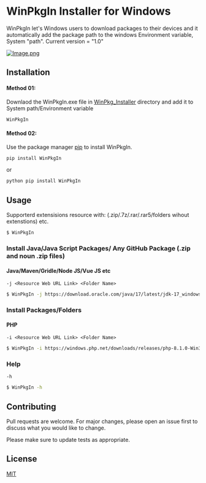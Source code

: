# WinPkgIn Installer for Windows

WinPkgIn let's Windows users to download packages to their devices and it automatically add the package path to the windows Environment variable, System "path". 
Current version = "1.0"

[![Image.png](https://i.postimg.cc/XYR6VpQT/Image.png)](https://postimg.cc/w1QG2TKV)

## Installation
#### Method 01: 
Downlaod the WinPkgIn.exe file in [WinPkg_Installer](https://github.com/BuddhiD-Workaholic/WinPkg_Installer/tree/main/Installer%20(.exe)%20file) directory and add it to System path/Environment variable 
```bash
WinPkgIn
```

#### Method 02: 
Use the package manager [pip](https://pip.pypa.io/en/stable/) to install WinPkgIn.
```bash
pip install WinPkgIn
```
or
```bash
python pip install WinPkgIn
```

## Usage
Supporterd extensisions resource with: (.zip/.7z/.rar/.rar5/folders wihout extenstions) etc.
```bash
$ WinPkgIn 
```
### Install Java/Java Script Packages/ Any GitHub Package (.zip and noun .zip files)
#### Java/Maven/Gridle/Node JS/Vue JS etc
`-j <Resource Web URL Link> <Folder Name>`
```bash
$ WinPkgIn -j https://download.oracle.com/java/17/latest/jdk-17_windows-x64_bin.zip Java
```

### Install Packages/Folders
#### PHP
`-i <Resource Web URL Link> <Folder Name>`
```bash
$ WinPkgIn -i https://windows.php.net/downloads/releases/php-8.1.0-Win32-vs16-x64.zip PHP 
```

### Help
`-h`
```bash
$ WinPkgIn -h
```

## Contributing
Pull requests are welcome. For major changes, please open an issue first to discuss what you would like to change.

Please make sure to update tests as appropriate.

## License
[MIT](https://choosealicense.com/licenses/mit/)
